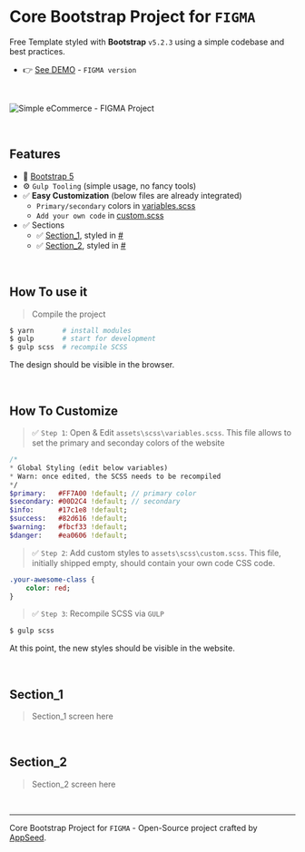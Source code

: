 # Core Bootstrap Project for `FIGMA`

Free Template styled with **Bootstrap** `v5.2.3` using a simple codebase and best practices.

- 👉 [See DEMO](https://www.figma.com/file/zEQqvdGW9gDz6LtXIIcHHv/eComm---v1.0.0) - `FIGMA version`

<br />

![Simple eCommerce - FIGMA Project](https://user-images.githubusercontent.com/51070104/220924854-85321144-433f-48b5-bc40-a93fd4c4dafa.png)

<br />

## Features

- 🚀 [Bootstrap 5](https://www.admin-dashboards.com/bootstrap-5-templates/) 
- ⚙️ `Gulp Tooling` (simple usage, no fancy tools)
- ✅ **Easy Customization** (below files are already integrated)
  - `Primary/secondary` colors in [variables.scss](#)
  - `Add your own code` in [custom.scss](#)
- ✅ Sections
  - ✅ [Section_1](#), styled in [#](#)
  - ✅ [Section_2](#), styled in [#](#)

<br />

## How To use it

> Compile the project

```bash
$ yarn       # install modules
$ gulp       # start for development
$ gulp scss  # recompile SCSS
```

The design should be visible in the browser.

<br />

## How To Customize 

> ✅ `Step 1`: Open & Edit `assets\scss\variables.scss`. This file allows to set the primary and seconday colors of the website

```sass
/*
* Global Styling (edit below variables) 
* Warn: once edited, the SCSS needs to be recompiled
*/
$primary:   #FF7A00 !default; // primary color
$secondary: #00D2C4 !default; // secondary
$info:      #17c1e8 !default; 
$success:   #82d616 !default;
$warning:   #fbcf33 !default;
$danger:    #ea0606 !default;
```

> ✅ `Step 2`: Add custom styles to `assets\scss\custom.scss`. This file, initially shipped empty, should contain your own code CSS code.

```sass
.your-awesome-class {
    color: red;
}
```

> ✅ `Step 3`: Recompile SCSS via `GULP`

```bash
$ gulp scss
```

At this point, the new styles should be visible in the website.

<br />

## Section_1

> Section_1 screen here

<br />

## Section_2

> Section_2 screen here

<br />

--- 
Core Bootstrap Project for `FIGMA` - Open-Source project crafted by [AppSeed](https://appseed.us/).

